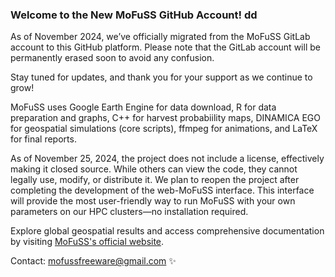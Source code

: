 ### **Welcome to the New MoFuSS GitHub Account!** dd

As of November 2024, we’ve officially migrated from the MoFuSS GitLab account to this GitHub platform. Please note that the GitLab account will be permanently erased soon to avoid any confusion.

Stay tuned for updates, and thank you for your support as we continue to grow!

MoFuSS uses Google Earth Engine for data download, R for data preparation and graphs, C++ for harvest probabiility maps, DINAMICA EGO for geospatial simulations (core scripts), ffmpeg for animations, and LaTeX for final reports.

As of November 25, 2024, the project does not include a license, effectively making it closed source. While others can view the code, they cannot legally use, modify, or distribute it. We plan to reopen the project after completing the development of the web-MoFuSS interface. This interface will provide the most user-friendly way to run MoFuSS with your own parameters on our HPC clusters—no installation required.

Explore global geospatial results and access comprehensive documentation by visiting [MoFuSS's official website](https://www.mofuss.unam.mx/).

Contact: mofussfreeware@gmail.com :sparkles:

<!--
## Hi there 👋
Looking good!  -RP

**mofuss/mofuss** is a ✨ _special_ ✨ repository because its `README.md` (this file) appears on your GitHub profile.

Here are some ideas to get you started:

- 🔭 I’m currently working on ...
- 🌱 I’m currently learning ...
- 👯 I’m looking to collaborate on ...
- 🤔 I’m looking for help with ...
- 💬 Ask me about ...
- 📫 How to reach me: ...
- 😄 Pronouns: ...
- ⚡ Fun fact: ...
-->

